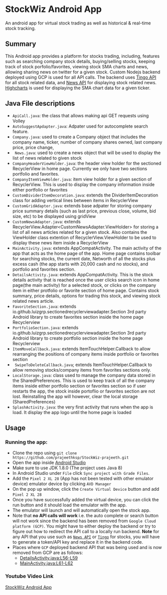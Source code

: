 # StockWiz Android App
An android app for virtual stock trading as well as historical & real-time stock tracking.

## Summary
This Android app provides a platform for stocks trading, including, features such as searching company stock details, buying/selling stocks, keeping track of stock porfolio/favorites, viewing stock SMA charts and news, allowing sharing news on twitter for a given stock. Custom Nodejs backend deployed using GCP is used for all API calls. The backend uses [Tingo API](https://api.tiingo.com/) for all stock related data, and [News API](https://newsapi.org/) for displaying stock related news. [Highcharts](https://www.highcharts.com/) is used for displaying the SMA chart data for a given ticker.


## Java File descriptions
* ```ApiCall.java```: the class that allows making api GET requests using Volley
* ```AutoSuggestApdapter.java```: Adpater used for autocomplete search feature. 
* ```Company.java```: used to create a Company object that includes the company name, ticker, number of company shares owned, last company price, price change,  
* ``` News.java```: used to create a news object that will be used to display the list of news related to given stock
* ```CompanyHeaderViewHolder.java```: the header view holder for the sectioned RecyclerView in home page. Currently we only have two sections portfolio and favorites.
* ```CompanyItemViewHolder.java```: item view holder for a given section of RecyclerView. This is used to display the company information inside either portfolio or favorites
* ```CustomDividerItemDecoration.java```: extends the DividerItemDecoration class for adding vertical lines between items in RecyclerView
* ```CustomGridAdapter.java```: extends base adpater for storing company price summary details (such as last price, previous close, volume, bid size, etc) to be displayed using gridView
* ```CustomNewsAdapter.java```: extends RecyclerView.Adapter<CustomNewsAdapter.ViewHolder> for storing a list of all news articles related for a given stock. Also contains the ViewHolder class extention of  RecyclerView.ViewHolder to be used to display these news item inside a RecyclerView
* ```MainActivity.java```: extends AppCompatActivity. The main activity of the app that acts as the home page of the app. Home page contains toolbar for searching stocks, the current date, Networth of all the stocks plus excess cash (the app starts with 20,000 cash and no stocks), and portfolio and favorites section.
* ```DetailsActivity.java```: extends AppCompatActivity. This is the stock details activity that is reached once the user clicks search icon in home page(the main activity) for a selected stock, or clicks on the company item in either protfolio or favorite section of home page. Contains stock summary, price details, options for trading this stock, and viewing stock related news article.
* ```FavoriteSection.java```: extends io.github.luizgrp.sectionedrecyclerviewadapter.Section 3rd party Android library to create favorites section inside the home page Recyclerview
* ```PortfolioSection.java```: extends io.github.luizgrp.sectionedrecyclerviewadapter.Section 3rd party Android library to create portfolio section inside the home page Recyclerview
* ```ItemMoveCallback.java```: extends ItemTouchHelper.Callback to allow rearranging the positions of company items inside portfolio or favorites section
* ``` SwipeToDeleteCallback.java```; extends ItemTouchHelper.Callback to allow removing stocks/company items from favorites sections only.
* ```LocalStorage.java```: class used to manage the company data stored in the SharedPreferences. This is used to keep track of all the company items inside either portfolio section or favorites section so if user restarts the app, the stock inside portoflio or favorites section are not lost. Reinstalling the app will however, clear the local storage (SharedPreferences)
* ```SplashActivity.java```: the very first activity that runs when the app is load. It display the app logo until the home page is loaded

## Usage
### Running the app:
* Clone the repo using `git clone https://github.com/prajeethksp/StockWiz-prajeeth.git`
* Open the app inside [Android Studio](https://developer.android.com/studio)
* Make sure to use JDK 1.8.0 (The project uses Java 8)
* In Android Studio under `File` click `Sync project with Grade Files`.
* Add the `Pixel 2 XL 28` (App has not been tested with other emulator device) emulator device by clicking `AVD Manager` 
* On the pop up window, click the `Create Virtual Device` button and add `Pixel 2 XL 28` 
* Once you have successfully added the virtual device, you can click the run button and it should load the emulator with the app.
* The emulator will launch and will automatically open the stock app.
* Note that **no API calls will work** i.e. the auto complete or search button will not work since the backend has been removed from `Google Cloud platform (GCP)`. You might have to either deploy the backend or try to figure out how to redirect the API call to a locally run backend. **Note** for any API that you use such as [`News API`](https://newsapi.org/) or [`Tingo`](https://api.tiingo.com/) for stocks, you will have to generate a token/API key and replace it in the backend code.
* Places where `GCP` deployed backend API that was being used and is now removed from GCP are as follows: 
  * [DetailsActivity.java:L56-L59](https://github.com/rehmanis/stocks-android/blob/master/app/src/main/java/com/example/csci571andriodstocks/DetailsActivity.java#L56-L59)
  * [MainActivity.java:L61-L62](https://github.com/rehmanis/stocks-android/blob/master/app/src/main/java/com/example/csci571andriodstocks/MainActivity.java#L61-L62)
  
### Youtube Video Link
[StockWiz Android App](https://youtu.be/HLvD6uXA0J0)
